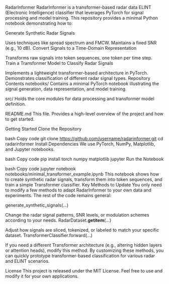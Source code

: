 RadarInformer
RadarInformer is a transformer-based radar data ELINT (Electronic Intelligence) classifier that leverages PyTorch for signal processing and model training. This repository provides a minimal Python notebook demonstrating how to:

Generate Synthetic Radar Signals

Uses techniques like spread spectrum and FMCW.
Maintains a fixed SNR (e.g., 10 dB).
Convert Signals to a Time-Domain Representation

Transforms raw signals into token sequences, one token per time step.
Train a Transformer Model to Classify Radar Signals

Implements a lightweight transformer-based architecture in PyTorch.
Demonstrates classification of different radar signal types.
Repository Contents
notebooks/
Contains a minimal PyTorch notebook illustrating the signal generation, data representation, and model training.

src/
Holds the core modules for data processing and transformer model definition.

README.md
This file. Provides a high-level overview of the project and how to get started.

Getting Started
Clone the Repository

bash
Copy code
git clone https://github.com/username/radarinformer.git
cd radarinformer
Install Dependencies
We use PyTorch, NumPy, Matplotlib, and Jupyter notebooks.

bash
Copy code
pip install torch numpy matplotlib jupyter
Run the Notebook

bash
Copy code
jupyter notebook notebooks/minimal_transformer_example.ipynb
This notebook shows how to create synthetic radar signals, transform them into token sequences, and train a simple Transformer classifier.
Key Methods to Update
You only need to modify a few methods to adapt RadarInformer to your own data and experiments. The rest of the code remains general:

generate_synthetic_signals(...)

Change the radar signal patterns, SNR levels, or modulation schemes according to your needs.
RadarDataset.__getitem__(...)

Adjust how signals are sliced, tokenized, or labeled to match your specific dataset.
TransformerClassifier.forward(...)

If you need a different Transformer architecture (e.g., altering hidden layers or attention heads), modify this method.
By customizing these methods, you can quickly prototype transformer-based classification for various radar and ELINT scenarios.

License
This project is released under the MIT License. Feel free to use and modify it for your own applications.